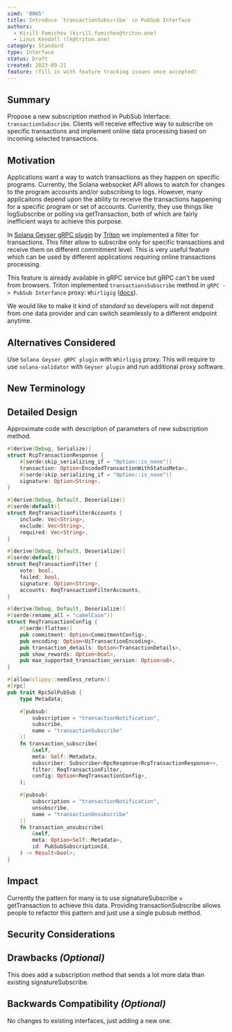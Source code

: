 ```yaml
---
simd: '0065'
title: Introduce `transactionSubscribe` in PubSub Interface
authors:
  - Kirill Fomichev (kirill.fomichev@triton.one)
  - Linus Kendall (lk@triton.one)
category: Standard
type: Interface
status: Draft
created: 2023-09-21
feature: (fill in with feature tracking issues once accepted)
---
```


## Summary

<!-- A brief summary of what the feature is. -->

Propose a new subscription method in PubSub Interface: `transactionSubscribe`.
Clients will receive effective way to subscribe on specific transactions and
implement online data processing based on incoming selected transactions.

## Motivation

<!-- Why are we doing this? What use cases does it support? What is the expected
outcome? -->

Applications want a way to watch transactions as they happen on specific programs. Currently, 
the Solana websocket API allows to watch for changes to the program accounts and/or subscribing to logs. However,
many applicaitons depend upon the ability to receive the transactions happening for a specific program
or set of accounts. Currently, they use things like logSubscribe or polling via getTransaction, both of which are fairly
inefficient ways to achieve this purpose.

In [Solana Geyser gRPC plugin](https://github.com/rpcpool/yellowstone-grpc) by
[Triton](https://triton.one/) we implemented a filter for transactions. This filter
allow to subscribe only for specific transactions and receive them on different
commitment level. This is very useful feature which can be used by different
applications requiring online transactions processing.

This feature is already available in gRPC service but gRPC can't be used from browsers.
Triton implemented `transactionsSubscribe` method in `gRPC -> PubSub Interfance`
proxy: `Whirligig` ([docs](https://docs.triton.one/project-yellowstone/whirligig-websockets#transactionsubscribe)).

We would like to make it kind of *standard* so developers will not depend from
one data provider and can switch seamlessly to a different endpoint anytime.

## Alternatives Considered

<!-- What alternative designs were considered and what pros/cons does this feature
have relative to them? -->

Use `Solana Geyser gRPC plugin` with `Whirligig` proxy. This will require to use
`solana-validator` with `Geyser plugin` and run additional proxy software.

## New Terminology

<!-- Is there any new terminology introduced with this proposal? -->

## Detailed Design

<!--
Explain the feature as if it was already implemented and you're explaining it
to another Solana core contributor. The generally means:

- Explain the proposed change and how it works
- Where the feature fits in to the runtime, core, or relevant sub-system
- How this feature was/could be implemented
- Interaction with other features
- Edge cases
-->

Approximate code with description of parameters of new subscription method.

```rust
#[derive(Debug, Serialize)]
struct RcpTransactionResponse {
    #[serde(skip_serializing_if = "Option::is_none")]
    transaction: Option<EncodedTransactionWithStatusMeta>,
    #[serde(skip_serializing_if = "Option::is_none")]
    signature: Option<String>,
}

#[derive(Debug, Default, Deserialize)]
#[serde(default)]
struct ReqTransactionFilterAccounts {
    include: Vec<String>,
    exclude: Vec<String>,
    required: Vec<String>,
}

#[derive(Debug, Default, Deserialize)]
#[serde(default)]
struct ReqTransactionFilter {
    vote: bool,
    failed: bool,
    signature: Option<String>,
    accounts: ReqTransactionFilterAccounts,
}

#[derive(Debug, Default, Deserialize)]
#[serde(rename_all = "camelCase")]
struct ReqTransactionConfig {
    #[serde(flatten)]
    pub commitment: Option<CommitmentConfig>,
    pub encoding: Option<UiTransactionEncoding>,
    pub transaction_details: Option<TransactionDetails>,
    pub show_rewards: Option<bool>,
    pub max_supported_transaction_version: Option<u8>,
}

#[allow(clippy::needless_return)]
#[rpc]
pub trait RpcSolPubSub {
    type Metadata;

    #[pubsub(
        subscription = "transactionNotification",
        subscribe,
        name = "transactionSubscribe"
    )]
    fn transaction_subscribe(
        &self,
        meta: Self::Metadata,
        subscriber: Subscriber<RpcResponse<RcpTransactionResponse>>,
        filter: ReqTransactionFilter,
        config: Option<ReqTransactionConfig>,
    );

    #[pubsub(
        subscription = "transactionNotification",
        unsubscribe,
        name = "transactionUnsubscribe"
    )]
    fn transaction_unsubscribe(
        &self,
        meta: Option<Self::Metadata>,
        id: PubSubSubscriptionId,
    ) -> Result<bool>;
}
```

## Impact

<!-- How will the implemented proposal impacts dapp developers, validators, and core contributors? -->
Currently the pattern for many is to use signatureSubscribe + getTransaction to achieve this data. Providing transactionSubscribe allows people to refactor this pattern and just use a single pubsub method. 

## Security Considerations

<!-- What security implications/considerations come with implementing this feature?
Are there any implementation-specific guidance or pitfalls? -->

## Drawbacks *(Optional)*

<!-- Why should we not do this? -->

This does add a subscription method that sends a lot more data than existing signatureSubscribe.

## Backwards Compatibility *(Optional)*

<!-- Does the feature introduce any breaking changes? All incompatibilities and
consequences should be listed. -->

No changes to existing interfaces, just adding a new one.
